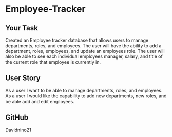 # Employee-Tracker

## Your Task
Created an Employee tracker database that allows users to manage departments, roles, and employees. The user will have the ability to add a department, roles, employees, and update an employees role. The user will also be able to see each individual employees manager, salary, and title of the current role that employee is currently in. 

## User Story
As a user I want to be able to manage departments, roles, and employees. As a user I would like the capability to add new departments, new roles, and be able add and edit employees. 

## GitHub
Davidnino21